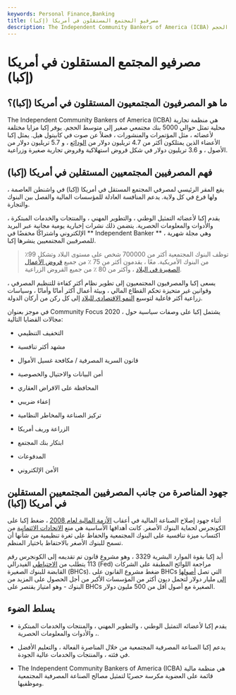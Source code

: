 ```yaml
---
keywords: Personal Finance,Banking
title: مصرفيو المجتمع المستقلون في أمريكا (إكبا)
description: The Independent Community Bankers of America (ICBA) هي منظمة تجارية محلية تمثل حوالي 5700 بنك مجتمعي صغير إلى متوسط الحجم.
---
```


# مصرفيو المجتمع المستقلون في أمريكا (إكبا)
## ما هو المصرفيون المجتمعيون المستقلون في أمريكا (إكبا)؟

The Independent Community Bankers of America (ICBA) هي منظمة تجارية محلية تمثل حوالي 5000 بنك مجتمعي صغير إلى متوسط الحجم. يوفر إكبا مزايا مختلفة لأعضائه ، مثل المؤتمرات والمنشورات ، فضلاً عن صوت في كابيتول هيل. يمثل إكبا الأعضاء الذين يمتلكون أكثر من 4.7 تريليون دولار من [الودائع](/deposit) ، و 5.7 تريليون دولار من الأصول ، و 3.6 تريليون دولار في شكل قروض استهلاكية وقروض تجارية صغيرة وزراعية.

## فهم المصرفيين المجتمعيين المستقلين في أمريكا (إكبا)

يقع المقر الرئيسي لمصرفي المجتمع المستقل في أمريكا (إكبا) في واشنطن العاصمة ، ولها فرع في كل ولاية. يدعم المنافسة العادلة للمؤسسات المالية والفصل بين البنوك والتجارة.

يقدم إكبا لأعضائه التمثيل الوطني ، والتطوير المهني ، والمنتجات والخدمات المبتكرة ، والأدوات والمعلومات الحصرية. يتضمن ذلك نشرات إخبارية يومية مجانية عبر البريد الإلكتروني واشتراكًا مخفضًا في ** Independent Banker ** ، وهي مجلة شهرية للمصرفيين المجتمعيين ينشرها إكبا.

> توظف البنوك المجتمعية أكثر من 700000 شخص على مستوى البلاد وتشكل 99٪ من البنوك الأمريكية. معًا ، يقدمون أكثر من 75 ٪ من جميع [قروض الأعمال الصغيرة في البلاد](/small-business-administration) ، وأكثر من 80 ٪ من جميع القروض الزراعية.

>

يسعى إكبا والمصرفيون المجتمعيون إلى تطوير نظام أكثر كفاءة للتنظيم المصرفي ، وقوانين غير متحيزة تحكم القطاع المالي ، وبيئة أعمال أكثر أمانًا وأمانًا ، وسياسات زراعية أكثر فاعلية لتوسيع [النمو الاقتصادي للبلاد](/economicgrowth) إلى كل ركن من أركان الدولة.

في موجز بعنوان Community Focus 2020 ، يشتمل إكبا على وصفات سياسية حول مجالات القضايا التالية:

- التخفيف التنظيمي

- مشهد أكثر تنافسية

- قانون السرية المصرفية / مكافحة غسيل الأموال

- أمن البيانات والاحتيال والخصوصية

- المحافظة على الاقراض العقاري

- إعفاء ضريبي

- تركيز الصناعة والمخاطر النظامية

- الزراعة وريف أمريكا

- ابتكار بنك المجتمع

- المدفوعات

- الأمن الإلكتروني

## جهود المناصرة من جانب المصرفيين المجتمعيين المستقلين في أمريكا (إكبا)

أثناء جهود إصلاح الصناعة المالية في أعقاب [الأزمة المالية لعام 2008](/financial-crisis) ، ضغط إكبا على الكونجرس لحماية البنوك الأصغر. كانت أهدافها الأساسية هي منع [الاتحادات الائتمانية](/creditunion) من اكتساب ميزة تنافسية على البنوك المجتمعية والحفاظ على ثغرة تنظيمية من شأنها أن تسمح للبنوك الأصغر بالاحتفاظ باختيار المنظم.

أيد إكبا بقوة الموارد البشرية 3329 ، وهو مشروع قانون تم تقديمه إلى الكونجرس رقم 113 يتطلب من [الاحتياطي](/federalreservebank) الفيدرالي (Fed) مراجعة اللوائح المطبقة على الشركات القابضة للبنوك الصغيرة (BHCs). ضغط مشروع القانون على BHCs التي تصل [أصولها إلى](/asset) مليار دولار لتحمل ديون أكثر من المؤسسات الأكبر من أجل الحصول على المزيد من البنوك - وهو امتياز يقتصر على BHCs الصغيرة مع أصول أقل من 500 مليون دولار.

## يسلط الضوء

- يقدم إكبا لأعضائه التمثيل الوطني ، والتطوير المهني ، والمنتجات والخدمات المبتكرة ، والأدوات والمعلومات الحصرية.

- يدعم إكبا الصناعة المصرفية المجتمعية من خلال المناصرة الفعالة ، والتعليم الأفضل في فئته ، والمنتجات والخدمات عالية الجودة.

- The Independent Community Bankers of America (ICBA) هي منظمة مالية قائمة على العضوية مكرسة حصريًا لتمثيل مصالح الصناعة المصرفية المجتمعية وموظفيها.

